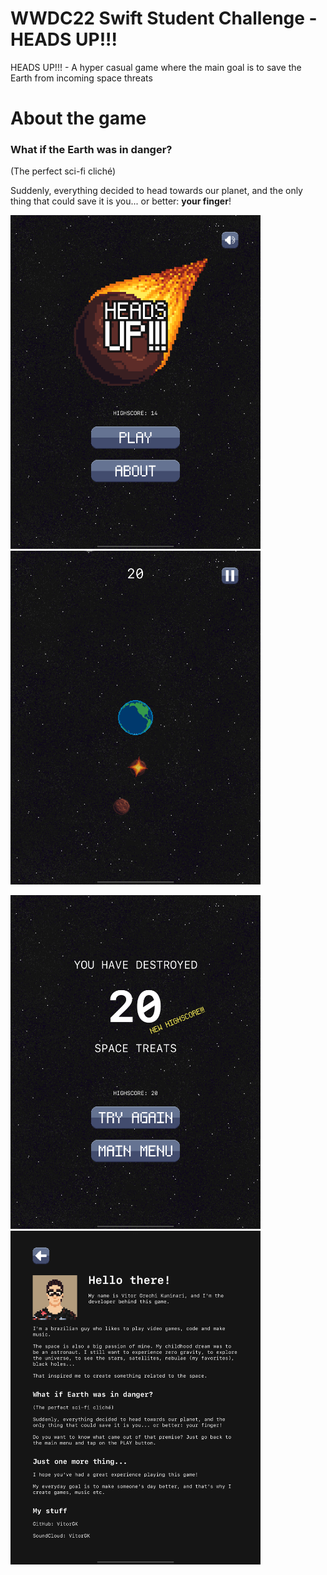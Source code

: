 # WWDC22 Swift Student Challenge - HEADS UP!!!

 HEADS UP!!! - A hyper casual game where the main goal is to save the Earth from incoming space threats

# About the game

### What if the Earth was in danger?

(The perfect sci-fi cliché)

Suddenly, everything decided to head towards our planet, and the only thing that could save it is you... or better: **your finger**!

<p float="left">
  <img src="./Documentation/Screenshots/MainMenu.png" width="400"/>
  <img src="./Documentation/Screenshots/InGame.png" width="400"/>
</p>

<p float="left">
  <img src="./Documentation/Screenshots/GameOver.png" width="400"/>
  <img src="./Documentation/Screenshots/About.png" width="400"/>
</p>
